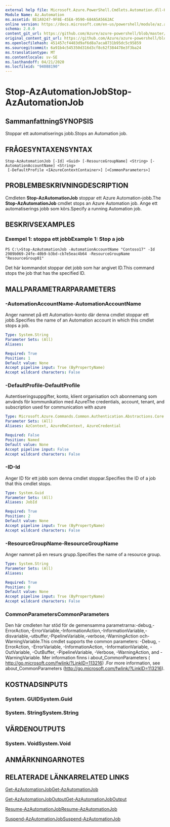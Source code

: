 ```yaml
---
external help file: Microsoft.Azure.PowerShell.Cmdlets.Automation.dll-Help.xml
Module Name: Az.Automation
ms.assetid: BE1A9247-9F8E-45EA-9590-684A5A5662AC
online version: https://docs.microsoft.com/en-us/powershell/module/az.automation/stop-azautomationjob
schema: 2.0.0
content_git_url: https://github.com/Azure/azure-powershell/blob/master/src/Automation/Automation/help/Stop-AzAutomationJob.md
original_content_git_url: https://github.com/Azure/azure-powershell/blob/master/src/Automation/Automation/help/Stop-AzAutomationJob.md
ms.openlocfilehash: 451457cf4483d9af6d8a7aca8731b95dc5c95859
ms.sourcegitcommit: 6a91b4c545350d316d3cf8c62f384478e3f3ba24
ms.translationtype: MT
ms.contentlocale: sv-SE
ms.lasthandoff: 04/21/2020
ms.locfileid: "94088190"
---
```

# <span data-ttu-id="a9f6e-101">Stop-AzAutomationJob</span><span class="sxs-lookup"><span data-stu-id="a9f6e-101">Stop-AzAutomationJob</span></span>

## <span data-ttu-id="a9f6e-102">Sammanfattning</span><span class="sxs-lookup"><span data-stu-id="a9f6e-102">SYNOPSIS</span></span>
<span data-ttu-id="a9f6e-103">Stoppar ett automatiserings jobb.</span><span class="sxs-lookup"><span data-stu-id="a9f6e-103">Stops an Automation job.</span></span>

## <span data-ttu-id="a9f6e-104">FRÅGESYNTAXEN</span><span class="sxs-lookup"><span data-stu-id="a9f6e-104">SYNTAX</span></span>

```
Stop-AzAutomationJob [-Id] <Guid> [-ResourceGroupName] <String> [-AutomationAccountName] <String>
 [-DefaultProfile <IAzureContextContainer>] [<CommonParameters>]
```

## <span data-ttu-id="a9f6e-105">PROBLEMBESKRIVNING</span><span class="sxs-lookup"><span data-stu-id="a9f6e-105">DESCRIPTION</span></span>
<span data-ttu-id="a9f6e-106">Cmdleten **Stop-AzAutomationJob** stoppar ett Azure Automation-jobb.</span><span class="sxs-lookup"><span data-stu-id="a9f6e-106">The **Stop-AzAutomationJob** cmdlet stops an Azure Automation job.</span></span>
<span data-ttu-id="a9f6e-107">Ange ett automatiserings jobb som körs.</span><span class="sxs-lookup"><span data-stu-id="a9f6e-107">Specify a running Automation job.</span></span>

## <span data-ttu-id="a9f6e-108">BESKRIVS</span><span class="sxs-lookup"><span data-stu-id="a9f6e-108">EXAMPLES</span></span>

### <span data-ttu-id="a9f6e-109">Exempel 1: stoppa ett jobb</span><span class="sxs-lookup"><span data-stu-id="a9f6e-109">Example 1: Stop a job</span></span>
```
PS C:\>Stop-AzAutomationJob -AutomationAccountName "Contoso17" -Id 2989b069-24fe-40b9-b3bd-cb7e5eac4b64 -ResourceGroupName "ResourceGroup01"
```

<span data-ttu-id="a9f6e-110">Det här kommandot stoppar det jobb som har angivet ID.</span><span class="sxs-lookup"><span data-stu-id="a9f6e-110">This command stops the job that has the specified ID.</span></span>

## <span data-ttu-id="a9f6e-111">MALLPARAMETRAR</span><span class="sxs-lookup"><span data-stu-id="a9f6e-111">PARAMETERS</span></span>

### <span data-ttu-id="a9f6e-112">-AutomationAccountName</span><span class="sxs-lookup"><span data-stu-id="a9f6e-112">-AutomationAccountName</span></span>
<span data-ttu-id="a9f6e-113">Anger namnet på ett Automation-konto där denna cmdlet stoppar ett jobb.</span><span class="sxs-lookup"><span data-stu-id="a9f6e-113">Specifies the name of an Automation account in which this cmdlet stops a job.</span></span>

```yaml
Type: System.String
Parameter Sets: (All)
Aliases:

Required: True
Position: 1
Default value: None
Accept pipeline input: True (ByPropertyName)
Accept wildcard characters: False
```

### <span data-ttu-id="a9f6e-114">-DefaultProfile</span><span class="sxs-lookup"><span data-stu-id="a9f6e-114">-DefaultProfile</span></span>
<span data-ttu-id="a9f6e-115">Autentiseringsuppgifter, konto, klient organisation och abonnemang som används för kommunikation med Azure</span><span class="sxs-lookup"><span data-stu-id="a9f6e-115">The credentials, account, tenant, and subscription used for communication with azure</span></span>

```yaml
Type: Microsoft.Azure.Commands.Common.Authentication.Abstractions.Core.IAzureContextContainer
Parameter Sets: (All)
Aliases: AzContext, AzureRmContext, AzureCredential

Required: False
Position: Named
Default value: None
Accept pipeline input: False
Accept wildcard characters: False
```

### <span data-ttu-id="a9f6e-116">-ID</span><span class="sxs-lookup"><span data-stu-id="a9f6e-116">-Id</span></span>
<span data-ttu-id="a9f6e-117">Anger ID för ett jobb som denna cmdlet stoppar.</span><span class="sxs-lookup"><span data-stu-id="a9f6e-117">Specifies the ID of a job that this cmdlet stops.</span></span>

```yaml
Type: System.Guid
Parameter Sets: (All)
Aliases: JobId

Required: True
Position: 2
Default value: None
Accept pipeline input: True (ByPropertyName)
Accept wildcard characters: False
```

### <span data-ttu-id="a9f6e-118">-ResourceGroupName</span><span class="sxs-lookup"><span data-stu-id="a9f6e-118">-ResourceGroupName</span></span>
<span data-ttu-id="a9f6e-119">Anger namnet på en resurs grupp.</span><span class="sxs-lookup"><span data-stu-id="a9f6e-119">Specifies the name of a resource group.</span></span>

```yaml
Type: System.String
Parameter Sets: (All)
Aliases:

Required: True
Position: 0
Default value: None
Accept pipeline input: True (ByPropertyName)
Accept wildcard characters: False
```

### <span data-ttu-id="a9f6e-120">CommonParameters</span><span class="sxs-lookup"><span data-stu-id="a9f6e-120">CommonParameters</span></span>
<span data-ttu-id="a9f6e-121">Den här cmdleten har stöd för de gemensamma parametrarna:-debug,-ErrorAction,-ErrorVariable,-InformationAction,-InformationVariable,-disvariable,-utbuffer,-PipelineVariable,-verbose,-WarningAction och-WarningVariable.</span><span class="sxs-lookup"><span data-stu-id="a9f6e-121">This cmdlet supports the common parameters: -Debug, -ErrorAction, -ErrorVariable, -InformationAction, -InformationVariable, -OutVariable, -OutBuffer, -PipelineVariable, -Verbose, -WarningAction, and -WarningVariable.</span></span> <span data-ttu-id="a9f6e-122">Mer information finns i about_CommonParameters ( http://go.microsoft.com/fwlink/?LinkID=113216) .</span><span class="sxs-lookup"><span data-stu-id="a9f6e-122">For more information, see about_CommonParameters (http://go.microsoft.com/fwlink/?LinkID=113216).</span></span>

## <span data-ttu-id="a9f6e-123">KOSTNADS</span><span class="sxs-lookup"><span data-stu-id="a9f6e-123">INPUTS</span></span>

### <span data-ttu-id="a9f6e-124">System. GUID</span><span class="sxs-lookup"><span data-stu-id="a9f6e-124">System.Guid</span></span>

### <span data-ttu-id="a9f6e-125">System. String</span><span class="sxs-lookup"><span data-stu-id="a9f6e-125">System.String</span></span>

## <span data-ttu-id="a9f6e-126">VÄRDEN</span><span class="sxs-lookup"><span data-stu-id="a9f6e-126">OUTPUTS</span></span>

### <span data-ttu-id="a9f6e-127">System. Void</span><span class="sxs-lookup"><span data-stu-id="a9f6e-127">System.Void</span></span>

## <span data-ttu-id="a9f6e-128">ANMÄRKNINGAR</span><span class="sxs-lookup"><span data-stu-id="a9f6e-128">NOTES</span></span>

## <span data-ttu-id="a9f6e-129">RELATERADE LÄNKAR</span><span class="sxs-lookup"><span data-stu-id="a9f6e-129">RELATED LINKS</span></span>

[<span data-ttu-id="a9f6e-130">Get-AzAutomationJob</span><span class="sxs-lookup"><span data-stu-id="a9f6e-130">Get-AzAutomationJob</span></span>](./Get-AzAutomationJob.md)

[<span data-ttu-id="a9f6e-131">Get-AzAutomationJobOutput</span><span class="sxs-lookup"><span data-stu-id="a9f6e-131">Get-AzAutomationJobOutput</span></span>](./Get-AzAutomationJobOutput.md)

[<span data-ttu-id="a9f6e-132">Resume-AzAutomationJob</span><span class="sxs-lookup"><span data-stu-id="a9f6e-132">Resume-AzAutomationJob</span></span>](./Resume-AzAutomationJob.md)

[<span data-ttu-id="a9f6e-133">Suspend-AzAutomationJob</span><span class="sxs-lookup"><span data-stu-id="a9f6e-133">Suspend-AzAutomationJob</span></span>](./Suspend-AzAutomationJob.md)


